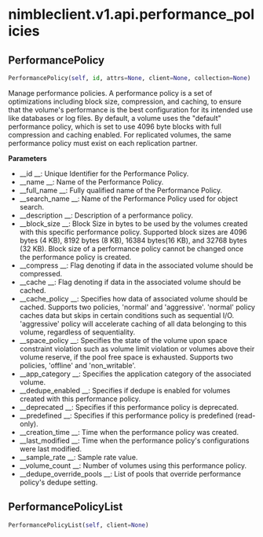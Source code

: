 
# nimbleclient.v1.api.performance_policies


## PerformancePolicy
```python
PerformancePolicy(self, id, attrs=None, client=None, collection=None)
```
Manage performance policies. A performance policy is a set of optimizations including block size, compression, and caching, to ensure that the volume's performance is the best
configuration for its intended use like databases or log files. By default, a volume uses the \"default\" performance policy, which is set to use 4096 byte blocks with full
compression and caching enabled. For replicated volumes, the same performance policy must exist on each replication partner.

__Parameters__

- __id                    __: Unique Identifier for the Performance Policy.
- __name                  __: Name of the Performance Policy.
- __full_name             __: Fully qualified name of the Performance Policy.
- __search_name           __: Name of the Performance Policy used for object search.
- __description           __: Description of a performance policy.
- __block_size            __: Block Size in bytes to be used by the volumes created with this specific performance policy. Supported block sizes are 4096 bytes (4 KB), 8192 bytes (8
                        KB), 16384 bytes(16 KB), and 32768 bytes (32 KB). Block size of a performance policy cannot be changed once the performance policy is created.
- __compress              __: Flag denoting if data in the associated volume should be compressed.
- __cache                 __: Flag denoting if data in the associated volume should be cached.
- __cache_policy          __: Specifies how data of associated volume should be cached. Supports two policies, 'normal' and 'aggressive'. 'normal' policy caches data but skips in
                        certain conditions such as sequential I/O. 'aggressive' policy will accelerate caching of all data belonging to this volume, regardless of
                        sequentiality.
- __space_policy          __: Specifies the state of the volume upon space constraint violation such as volume limit violation or volumes above their volume reserve, if the pool
                        free space is exhausted. Supports two policies, 'offline' and 'non_writable'.
- __app_category          __: Specifies the application category of the associated volume.
- __dedupe_enabled        __: Specifies if dedupe is enabled for volumes created with this performance policy.
- __deprecated            __: Specifies if this performance policy is deprecated.
- __predefined            __: Specifies if this performance policy is predefined (read-only).
- __creation_time         __: Time when the performance policy was created.
- __last_modified         __: Time when the performance policy's configurations were last modified.
- __sample_rate           __: Sample rate value.
- __volume_count          __: Number of volumes using this performance policy.
- __dedupe_override_pools __: List of pools that override performance policy's dedupe setting.


## PerformancePolicyList
```python
PerformancePolicyList(self, client=None)
```

